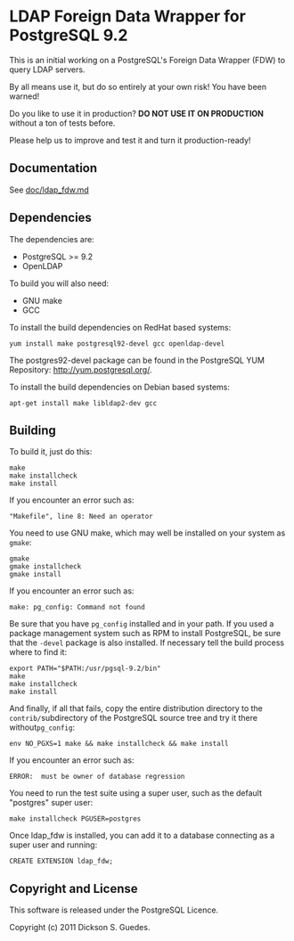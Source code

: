 LDAP Foreign Data Wrapper for PostgreSQL 9.2
============================================

This is an initial working on a PostgreSQL's Foreign Data Wrapper (FDW)
to query LDAP servers.

By all means use it, but do so entirely at your own risk! You have been
warned!

Do you like to use it in production? **DO NOT USE IT ON PRODUCTION** without
a ton of tests before.

Please help us to improve and test it and turn it production-ready!

Documentation
-------------

See [doc/ldap\_fdw.md](https://github.com/guedes/ldap_fdw/blob/master/doc/ldap_fdw.md)

Dependencies
------------

The dependencies are:
 - PostgreSQL >= 9.2
 - OpenLDAP

To build you will also need:
 - GNU make
 - GCC

To install the build dependencies on RedHat based systems:

    yum install make postgresql92-devel gcc openldap-devel

The postgres92-devel package can be found in the PostgreSQL YUM Repository: http://yum.postgresql.org/.

To install the build dependencies on Debian based systems:

    apt-get install make libldap2-dev gcc


Building
--------

To build it, just do this:

    make
    make installcheck
    make install

If you encounter an error such as:

    "Makefile", line 8: Need an operator

You need to use GNU make, which may well be installed on your system as
`gmake`:

    gmake
    gmake installcheck
    gmake install

If you encounter an error such as:

    make: pg_config: Command not found

Be sure that you have `pg_config` installed and in your path. If you used a
package management system such as RPM to install PostgreSQL, be sure that the
`-devel` package is also installed. If necessary tell the build process where
to find it:

    export PATH="$PATH:/usr/pgsql-9.2/bin"
    make
    make installcheck
    make install

And finally, if all that fails, copy the entire distribution directory
to the `contrib/`subdirectory of the PostgreSQL source tree and try it
there without`pg_config`:

    env NO_PGXS=1 make && make installcheck && make install

If you encounter an error such as:

    ERROR:  must be owner of database regression

You need to run the test suite using a super user, such as the default
"postgres" super user:

    make installcheck PGUSER=postgres

Once ldap_fdw is installed, you can add it to a database connecting
as a super user and running:

    CREATE EXTENSION ldap_fdw;

Copyright and License
---------------------

This software is released under the PostgreSQL Licence.

Copyright (c) 2011 Dickson S. Guedes.
